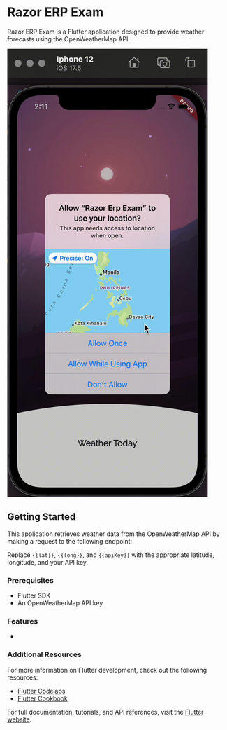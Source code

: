 # Razor ERP Exam

Razor ERP Exam is a Flutter application designed to provide weather forecasts using the OpenWeatherMap API.

![Demo](docs/demo.gif)

## Getting Started

This application retrieves weather data from the OpenWeatherMap API by making a request to the following endpoint:

Replace `{{lat}}`, `{{long}}`, and `{{apiKey}}` with the appropriate latitude, longitude, and your API key.

### Prerequisites

- Flutter SDK
- An OpenWeatherMap API key

### Features

- 
### Additional Resources

For more information on Flutter development, check out the following resources:

- [Flutter Codelabs](https://docs.flutter.dev/get-started/codelab)
- [Flutter Cookbook](https://docs.flutter.dev/cookbook)

For full documentation, tutorials, and API references, visit the [Flutter website](https://docs.flutter.dev/).
